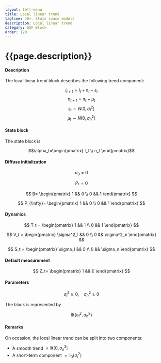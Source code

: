 ```yaml
---
layout: left-menu
title: Local linear trend
tagline: JD+. State space models
description: Local linear trend
category: SSF Block
order: 120
---
```

# {{page.description}}

#### Description

The local linear trend block describes the following trend component:

$$ l_{t+1} = l_t + n_t +  \epsilon_t $$
$$ n_{t+1} = n_t + \mu_t $$
$$ \epsilon_t \sim N(0, \sigma^2_l)$$
$$ \mu_t \sim N(0, \sigma^2_n)$$



#### State block

The state block is 

$$\alpha_t=\begin{pmatrix} l_t \\ n_t  \end{pmatrix}$$

#### Diffuse initialization 

$$ a_0 = 0$$

$$ P_*=  0 $$

$$ B= \begin{pmatrix} 1 && 0 \\ 0 && 1 \end{pmatrix} $$


$$ P_{\infty}= \begin{pmatrix} 1 && 0 \\ 0 && 1 \end{pmatrix} $$

#### Dynamics

$$ T_t = \begin{pmatrix} 1 && 1 \\ 0 && 1 \end{pmatrix} $$

$$ V_t = \begin{pmatrix} \sigma^2_l && 0 \\ 0 && \sigma^2_n \end{pmatrix} $$

$$ S_t = \begin{pmatrix} \sigma_l && 0 \\ 0 && \sigma_n \end{pmatrix} $$

#### Default measurement

$$ Z_t= \begin{pmatrix} 1 && 0 \end{pmatrix} $$

#### Parameters

$$ \sigma^2_l \ge 0,\quad \sigma^2_n \ge 0 $$

The block is represented by 

$$ \text{llt}(\sigma^2_l,\sigma^2_n) $$

#### Remarks

On occasion, the local linear trend can be split into two components:

* A smooth trend $=\text{llt}(0, \sigma^2_n)$
* A short-term component $=\text{ll}_0(\sigma^2_l)$